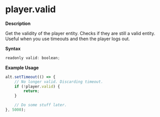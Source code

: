 # player.valid

**Description**

Get the validity of the player entity. Checks if they are still a valid entity.
Useful when you use timeouts and then the player logs out.

**Syntax**

```js
readonly valid: boolean;
```

**Example Usage**

```js
alt.setTimeout(() => {
    // No longer valid. Discarding timeout.
    if (!player.valid) {
        return;
    }

    // Do some stuff later.
}, 5000);
```
